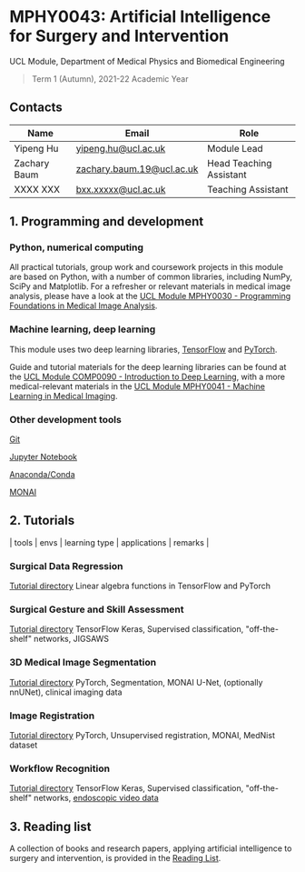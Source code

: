 # MPHY0043: Artificial Intelligence for Surgery and Intervention
UCL Module, Department of Medical Physics and Biomedical Engineering  
>Term 1 (Autumn), 2021-22 Academic Year


## Contacts
|Name                 | Email                       | Role                    |
|---------------------|-----------------------------|-------------------------|
|Yipeng Hu            | <yipeng.hu@ucl.ac.uk>       | Module Lead             |
|Zachary Baum         | <zachary.baum.19@ucl.ac.uk> | Head Teaching Assistant |
|XXXX XXX             | <bxx.xxxxx@ucl.ac.uk>       | Teaching Assistant      |


## 1. Programming and development

### Python, numerical computing 
All practical tutorials, group work and coursework projects in this module are based on Python, with a number of common libraries, including NumPy, SciPy and Matplotlib. For a refresher or relevant materials in medical image analysis, please have a look at the [UCL Module MPHY0030 - Programming Foundations in Medical Image Analysis](https://weisslab.cs.ucl.ac.uk/YipengHu/mphy0030).

### Machine learning, deep learning
This module uses two deep learning libraries, [TensorFlow](https://www.tensorflow.org/) and [PyTorch](https://pytorch.org/).

Guide and tutorial materials for the deep learning libraries can be found at the [UCL Module COMP0090 - Introduction to Deep Learning](https://github.com/YipengHu/COMP0090), with a more medical-relevant materials in the [UCL Module MPHY0041 - Machine Learning in Medical Imaging](https://weisslab.cs.ucl.ac.uk/YipengHu/mphy0041).

### Other development tools
[Git](https://git-scm.com/)

[Jupyter Notebook](https://jupyter.org/)

[Anaconda/Conda](https://www.anaconda.com/products/individual)

[MONAI](https://monai.io/)


## 2. Tutorials
| tools | envs | learning type | applications | remarks |

### Surgical Data Regression
[Tutorial directory](tutorials/linear_algebra)
Linear algebra functions in TensorFlow and PyTorch

### Surgical Gesture and Skill Assessment
[Tutorial directory](tutorials/gesture)
TensorFlow Keras, Supervised classification, "off-the-shelf" networks, JIGSAWS

### 3D Medical Image Segmentation
[Tutorial directory](tutorials/segmentation)
PyTorch, Segmentation, MONAI U-Net, (optionally nnUNet), clinical imaging data

### Image Registration
[Tutorial directory](tutorials/registration)
PyTorch, Unsupervised registration, MONAI, MedNist dataset

### Workflow Recognition
[Tutorial directory](tutorials/workflow)
TensorFlow Keras, Supervised classification, "off-the-shelf" networks, [endoscopic video data](https://www.synapse.org/#!Synapse:syn25147789/wiki/608848)


## 3. Reading list
A collection of books and research papers, applying artificial intelligence to surgery and intervention, is provided in the [Reading List](docs/reading.md).
